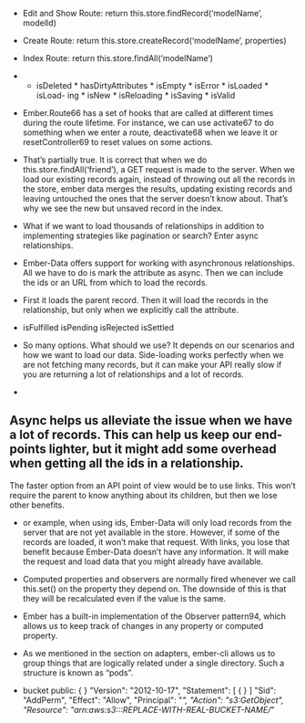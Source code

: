 - Edit and Show Route: return this.store.findRecord(‘modelName’, modelId) 
- Create Route: return this.store.createRecord(‘modelName’, properties)
- Index Route: return this.store.findAll(‘modelName’)

- * isDeleted * hasDirtyAttributes * isEmpty * isError * isLoaded * isLoad- ing * isNew * isReloading * isSaving * isValid

- Ember.Route66 has a set of hooks that are called at different times during the route lifetime. For instance, we can use activate67 to do something when we enter a route, deactivate68 when we leave it or resetController69 to reset values on some actions.
- That’s partially true. It is correct that when we do this.store.findAll(‘friend’), a GET request is made to the server. When we load our existing records again, instead of throwing out all the records in the store, ember data merges the results, updating existing records and leaving untouched the ones that the server doesn’t know about. That’s why we see the new but unsaved record in the index.

- What if we want to load thousands of relationships in addition to implementing strategies like pagination or search? Enter async relationships.
- Ember-Data offers support for working with asynchronous relationships. All we have to do is mark the attribute as async. Then we can include the ids or an URL from which to load the records.
- First it loads the parent record. Then it will load the records in the relationship, but only when we explicitly call the attribute. 
- isFulfilled isPending isRejected isSettled
- So many options. What should we use? It depends on our scenarios and how we want to load our data. Side-loading works perfectly when we are not fetching many records, but it can make your API really slow if you are returning a lot of relationships and a lot of records.
- 
Async helps us alleviate the issue when we have a lot of records. This can help us keep our end-points lighter, but it might add some overhead when getting all the ids in a relationship.
- 
The faster option from an API point of view would be to use links. This won’t require the parent to know anything about its children, but then we lose other benefits.
- or example, when using ids, Ember-Data will only load records from the server that are not yet available in the store. However, if some of the records are loaded, it won’t make that request. With links, you lose that benefit because Ember-Data doesn’t have any information. It will make the request and load data that you might already have available.
- Computed properties and observers are normally fired whenever we call this.set() on the property they depend on. The downside of this is that they will be recalculated even if the value is the same.
- Ember has a built-in implementation of the Observer pattern94, which allows us to keep track of changes in any property or computed property.
- As we mentioned in the section on adapters, ember-cli allows us to group things that are logically related under a single directory. Such a structure is known as “pods”.

- bucket public:
{
   }
"Version": "2012-10-17",
"Statement": [
{
} ]
"Sid": "AddPerm",
"Effect": "Allow",
"Principal": "*",
"Action": "s3:GetObject",
"Resource": "arn:aws:s3:::REPLACE-WITH-REAL-BUCKET-NAME/*"